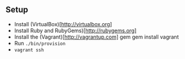## Setup

* Install (VirtualBox)[http://virtualbox.org]
* Install Ruby and RubyGems)[http://rubygems.org]
* Install the (Vagrant)[http://vagrantup.com] gem
    gem install vagrant
* Run `./bin/provision`
* `vagrant ssh`